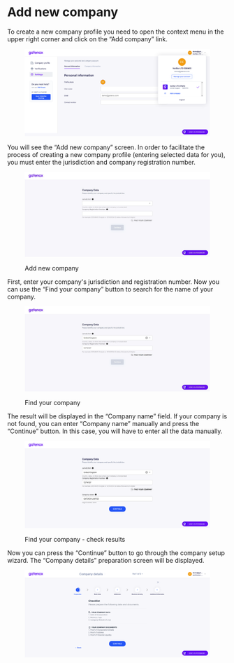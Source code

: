 # Add new company

To create a new company profile you need to open the context menu in the upper right corner and click on the “Add company” link.

<figure><img src="../../.gitbook/assets/settings_manage.png" alt=""><figcaption></figcaption></figure>

You will see the “Add new company” screen. In order to facilitate the process of creating a new company profile (entering selected data for you), you must enter the jurisdiction and company registration number.

<figure><img src="../../.gitbook/assets/company_add.png" alt=""><figcaption><p>Add new company</p></figcaption></figure>

First, enter your company's jurisdiction and registration number. Now you can use the “Find your company” button to search for the name of your company.

<figure><img src="../../.gitbook/assets/company_add1.png" alt=""><figcaption><p>Find your company</p></figcaption></figure>

The result will be displayed in the “Company name” field. If your company is not found, you can enter “Company name” manually and press the “Continue” button. In this case, you will have to enter all the data manually.

<figure><img src="../../.gitbook/assets/company_add3.png" alt=""><figcaption><p>Find your company - check results</p></figcaption></figure>

Now you can press the “Continue” button to go through the company setup wizard. The “Company details” preparation screen will be displayed.

<figure><img src="../../.gitbook/assets/company_add4.png" alt=""><figcaption></figcaption></figure>
